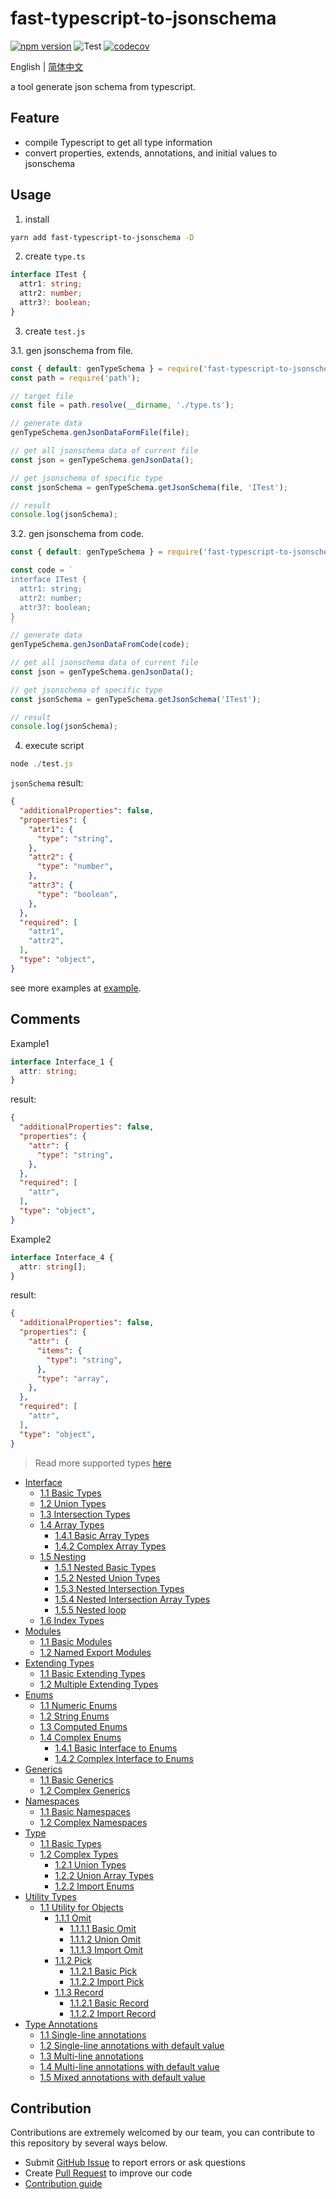 # fast-typescript-to-jsonschema

[![npm version](https://img.shields.io/npm/v/fast-typescript-to-jsonschema.svg)](https://www.npmjs.com/package/fast-typescript-to-jsonschema)
![Test](https://github.com/yunke-yunfly/fast-typescript-to-jsonschema/workflows/Test/badge.svg)
[![codecov](https://codecov.io/gh/yunke-yunfly/fast-typescript-to-jsonschema/branch/master/graph/badge.svg)](https://app.codecov.io/gh/yunke-yunfly/fast-typescript-to-jsonschema)

English | [简体中文](./README.zh-cn.md)

a tool generate json schema from typescript.

## Feature

- compile Typescript to get all type information
- convert properties, extends, annotations, and initial values to jsonschema

## Usage

1. install

```bash
yarn add fast-typescript-to-jsonschema -D
```

2. create `type.ts`

```ts
interface ITest {
  attr1: string;
  attr2: number;
  attr3?: boolean;
}
```

3. create `test.js`

3.1. gen jsonschema from file.

```js
const { default: genTypeSchema } = require('fast-typescript-to-jsonschema');
const path = require('path');

// target file
const file = path.resolve(__dirname, './type.ts');

// generate data
genTypeSchema.genJsonDataFormFile(file);

// get all jsonschema data of current file
const json = genTypeSchema.genJsonData();

// get jsonschema of specific type
const jsonSchema = genTypeSchema.getJsonSchema(file, 'ITest');

// result
console.log(jsonSchema); 
```

3.2. gen jsonschema from code.

```js
const { default: genTypeSchema } = require('fast-typescript-to-jsonschema');

const code = `
interface ITest {
  attr1: string;
  attr2: number;
  attr3?: boolean;
}
`
// generate data
genTypeSchema.genJsonDataFromCode(code);

// get all jsonschema data of current file
const json = genTypeSchema.genJsonData();

// get jsonschema of specific type
const jsonSchema = genTypeSchema.getJsonSchema('ITest');

// result
console.log(jsonSchema); 
```

4. execute script

```js
node ./test.js
```

`jsonSchema` result:

```json
{
  "additionalProperties": false,
  "properties": {
    "attr1": {
      "type": "string",
    },
    "attr2": {
      "type": "number",
    },
    "attr3": {
      "type": "boolean",
    },
  },
  "required": [
    "attr1",
    "attr2",
  ],
  "type": "object",
}
```

see more examples at [example](https://github.com/yunke-yunfly/fast-typescript-to-jsonschema/tree/master/example).

## Comments

Example1

```ts
interface Interface_1 {
  attr: string;
}
```

result:

```json
{
  "additionalProperties": false,
  "properties": {
    "attr": {
      "type": "string",
    },
  },
  "required": [
    "attr",
  ],
  "type": "object",
}
```

Example2

```ts
interface Interface_4 {
  attr: string[];
}
```

result:

```json
{
  "additionalProperties": false,
  "properties": {
    "attr": {
      "items": {
        "type": "string",
      },
      "type": "array",
    },
  },
  "required": [
    "attr",
  ],
  "type": "object",
}
```

> Read more supported types [here](docs/index.en-US.md)

- [Interface](docs/interface.en-US.md)
  - [1.1 Basic Types](docs/interface.en-US.md#11-basic-types)
  - [1.2 Union Types](docs/interface.en-US.md#12-union-types)
  - [1.3 Intersection Types](docs/interface.en-US.md#13-intersection-types)
  - [1.4 Array Types](docs/interface.en-US.md#14-array-types)
    - [1.4.1 Basic Array Types](docs/interface.en-US.md#141-basic-array-types)
    - [1.4.2 Complex Array Types](docs/interface.en-US.md#142-complex-array-types)
  - [1.5 Nesting](docs/interface.en-US.md#15-nesting)
    - [1.5.1 Nested Basic Types](docs/interface.en-US.md#151-nested-basic-types)
    - [1.5.2 Nested Union Types](docs/interface.en-US.md#152-nested-union-types)
    - [1.5.3 Nested Intersection Types](docs/interface.en-US.md#153-nested-intersection-types)
    - [1.5.4 Nested Intersection Array Types](docs/interface.en-US.md#154-nested-intersection-array-types)
    - [1.5.5 Nested loop](docs/interface.en-US.md#155-nested-loop)
  - [1.6 Index Types](docs/interface.en-US.md#16-index-types)
- [Modules](docs/module.en-US.md#modules)
  - [1.1 Basic Modules](docs/module.en-US.md#11-basic-modules)
  - [1.2 Named Export Modules](docs/module.en-US.md#12-named-export-modules)
- [Extending Types](docs/extends.en-US.md#extending-types)
  - [1.1 Basic Extending Types](docs/extends.en-US.md#11-basic-extending-types)
  - [1.2 Multiple Extending Types](docs/extends.en-US.md#12-multiple-extending-types)
- [Enums](docs/enum.en-US.md#enums)
  - [1.1 Numeric Enums](docs/enum.en-US.md#11-numeric-enums)
  - [1.2 String Enums](docs/enum.en-US.md#12-string-enums)
  - [1.3 Computed Enums](docs/enum.en-US.md#13-computed-enums)
  - [1.4 Complex Enums](docs/enum.en-US.md#14-complex-enums)
    - [1.4.1 Basic Interface to Enums](docs/enum.en-US.md#141-basic-interface-to-enums)
    - [1.4.2 Complex Interface to Enums](docs/enum.en-US.md#142-complex-interface-to-enums)
- [Generics](docs/generic.en-US.md#generics)
  - [1.1 Basic Generics](docs/generic.en-US.md#11-basic-generics)
  - [1.2 Complex Generics](docs/generic.en-US.md#12-complex-generics)
- [Namespaces](docs/namespace.en-US.md#namespaces)
  - [1.1 Basic Namespaces](docs/namespace.en-US.md#11-basic-namespaces)
  - [1.2 Complex Namespaces](docs/namespace.en-US.md#12-complex-namespaces)
- [Type](docs/type.en-US.md#type)
  - [1.1 Basic Types](docs/type.en-US.md#11-basic-types)
  - [1.2 Complex Types](docs/type.en-US.md#12-complex-types)
    - [1.2.1 Union Types](docs/type.en-US.md#121-union-types)
    - [1.2.2 Union Array Types](docs/type.en-US.md#122-union-array-types)
    - [1.2.2 Import Enums](docs/type.en-US.md#122-import-enums)
- [Utility Types](docs/toolFn.en-US.md#utility-types)
  - [1.1 Utility for Objects](docs/toolFn.en-US.md#11-utility-for-objects)
    - [1.1.1 Omit](docs/toolFn.en-US.md#111-omit)
      - [1.1.1.1 Basic Omit](docs/toolFn.en-US.md#1111-basic-omit)
      - [1.1.1.2 Union Omit](docs/toolFn.en-US.md#1112-union-omit)
      - [1.1.1.3 Import Omit](docs/toolFn.en-US.md#1113-import-omit)
    - [1.1.2 Pick](docs/toolFn.en-US.md#112-pick)
      - [1.1.2.1 Basic Pick](docs/toolFn.en-US.md#1121-basic-pick)
      - [1.1.2.2 Import Pick](docs/toolFn.en-US.md#1122-import-pick)
    - [1.1.3 Record](docs/toolFn.en-US.md#112-record)
      - [1.1.2.1 Basic Record](docs/toolFn.en-US.md#1121-basic-record)
      - [1.1.2.2 Import Record](docs/toolFn.en-US.md#1122-import-record)
- [Type Annotations](docs/note.en-US.md#type-annotations)
  - [1.1 Single-line annotations](docs/note.en-US.md#11-single-line-annotations)
  - [1.2 Single-line annotations with default value](docs/note.en-US.md#12-single-line-annotations-with-default-value)
  - [1.3 Multi-line annotations](docs/note.en-US.md#13-multi-line-annotations)
  - [1.4 Multi-line annotations with default value](docs/note.en-US.md#14-multi-line-annotations-with-default-value)
  - [1.5 Mixed annotations with default value](docs/note.en-US.md#15-mixed-annotations-with-default-value)

## Contribution

Contributions are extremely welcomed by our team, you can contribute to this repository by several ways below.

- Submit [GitHub Issue](https://github.com/yunke-yunfly/fast-typescript-to-jsonschema/issues) to report errors or ask questions
- Create [Pull Request](https://github.com/yunke-yunfly/fast-typescript-to-jsonschema/pulls) to improve our code
- [Contribution guide](./CONTRIBUTING.en-US.md)
